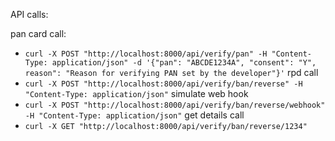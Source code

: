 API calls:

pan card call:
- ```curl -X POST "http://localhost:8000/api/verify/pan" -H "Content-Type: application/json" -d '{"pan": "ABCDE1234A", "consent": "Y", reason": "Reason for verifying PAN set by the developer"}'```
rpd call
- ```curl -X POST "http://localhost:8000/api/verify/ban/reverse" -H "Content-Type: application/json"```
simulate web hook
- ```curl -X POST "http://localhost:8000/api/verify/ban/reverse/webhook" -H "Content-Type: application/json"```
get details call
- ```curl -X GET "http://localhost:8000/api/verify/ban/reverse/1234"```

